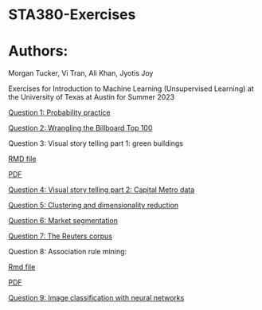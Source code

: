 # STA380-Exercises

# Authors:
Morgan Tucker, Vi Tran, Ali Khan, Jyotis Joy

Exercises for Introduction to Machine Learning (Unsupervised Learning) at the University of Texas at Austin for Summer 2023

[Question 1: Probability practice](https://github.com/morgansaccount/STA380-Exercises/blob/main/Probability_Question_1%20(1).pdf)

[Question 2: Wrangling the Billboard Top 100](https://github.com/morgansaccount/STA380-Exercises/blob/main/Wrangling%20The%20Billboard%20Top%20100.ipynb)

Question 3: Visual story telling part 1: green buildings

[RMD file](https://github.com/morgansaccount/STA380-Exercises/blob/main/Visual%20story%20telling%20part%201%20GreenBuildings.Rmd)

[PDF](https://github.com/morgansaccount/STA380-Exercises/blob/main/Visual%20story%20telling%20part%201%20GreenBuildings.pdf)

[Question 4: Visual story telling part 2: Capital Metro data](https://github.com/morgansaccount/STA380-Exercises/blob/main/Visual%20story%20telling%20part%202.ipynb)

[Question 5: Clustering and dimensionality reduction](url)

[Question 6: Market segmentation](https://github.com/morgansaccount/STA380-Exercises/blob/main/Market%20Segmentation.ipynb)

[Question 7: The Reuters corpus](url)

Question 8: Association rule mining:

[Rmd file](https://github.com/morgansaccount/STA380-Exercises/blob/main/Association%20Rule%20Mininng.Rmd)

[PDF](https://github.com/morgansaccount/STA380-Exercises/blob/main/Association-Rule-Mininng.pdf)

[Question 9: Image classification with neural networks](https://github.com/morgansaccount/STA380-Exercises/blob/main/Image%20Classification%20with%20Neural%20Networks%20(1).ipynb)
